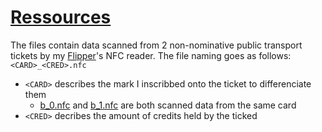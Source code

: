 # [Ressources](https://github.com/DarkKooky/public-transport-ticket-cracking/tree/main/resources)
The files contain data scanned from 2 non-nominative public transport tickets by my [Flipper](https://flipperzero.one)'s NFC reader.
The file naming goes as follows: `<CARD>_<CRED>.nfc`
- `<CARD>` describes the mark I inscribbed onto the ticket to differenciate them
  - [b_0.nfc](https://github.com/DarkKooky/public-transport-ticket-cracking/blob/main/resources/b_0.nfc) and [b_1.nfc](https://github.com/DarkKooky/public-transport-ticket-cracking/blob/main/resources/b_1.nfc) are both scanned data from the same card
- `<CRED>` decribes the amount of credits held by the ticked
